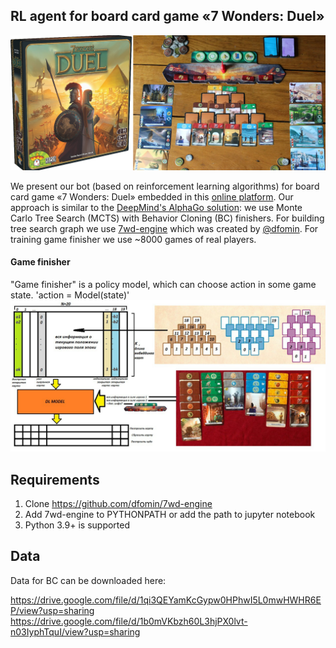 ## RL agent for board card game «7 Wonders: Duel»

![](demo/7wd_1.png)

We present our bot (based on reinforcement learning algorithms) for board card game «7 Wonders: Duel» embedded in this [online platform](https://7wd.io/welcome).
Our approach is similar to the [DeepMind's AlphaGo solution](https://www.deepmind.com/publications/mastering-the-game-of-go-with-deep-neural-networks-tree-search):
we use Monte Carlo Tree Search (MCTS) with Behavior Cloning (BC) finishers. For building tree search graph we use [7wd-engine](https://github.com/dfomin/7wd-engine) which was created by [@dfomin](https://github.com/dfomin). For training game finisher we use ~8000 games of real players.

#### Game finisher

"Game finisher" is a policy model, which can choose action in some game state. 'action = Model(state)'
![](demo/7wd_2.png)

## Requirements

1. Clone https://github.com/dfomin/7wd-engine
2. Add 7wd-engine to PYTHONPATH or add the path to jupyter notebook
3. Python 3.9+ is supported

## Data

Data for BC can be downloaded here:

https://drive.google.com/file/d/1qi3QEYamKcGypw0HPhwI5L0mwHWHR6EP/view?usp=sharing
https://drive.google.com/file/d/1b0mVKbzh60L3hjPX0lvt-n03IyphTquI/view?usp=sharing
